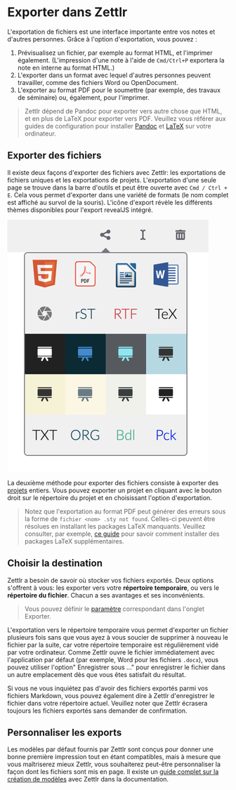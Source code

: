 # Exporter dans Zettlr

L'exportation de fichiers est une interface importante entre vos notes et d'autres personnes. Grâce à l'option d'exportation, vous pouvez :

1. Prévisualisez un fichier, par exemple au format HTML, et l'imprimer également. (L'impression d'une note à l'aide de `Cmd/Ctrl+P` exportera la note en interne au format HTML.)
2. L'exporter dans un format avec lequel d'autres personnes peuvent travailler, comme des fichiers Word ou OpenDocument.
3. L'exporter au format PDF pour le soumettre (par exemple, des travaux de séminaire) ou, également, pour l'imprimer.

> Zettlr dépend de Pandoc pour exporter vers autre chose que HTML, et en plus de LaTeX pour exporter vers PDF. Veuillez vous référer aux guides de configuration pour installer [Pandoc](../installing-pandoc.md) et [LaTeX](../installing-latex.md) sur votre ordinateur.

## Exporter des fichiers

Il existe deux façons d'exporter des fichiers avec Zettlr: les exportations de fichiers uniques et les exportations de projets. L'exportation d'une seule page se trouve dans la barre d'outils et peut être ouverte avec `Cmd / Ctrl + E`. Cela vous permet d'exporter dans une variété de formats (le nom complet est affiché au survol de la souris). L'icône d'export révèle les différents thèmes disponibles pour l'export revealJS intégré.

![L'export](../img/export.png)

La deuxième méthode pour exporter des fichiers consiste à exporter des [projets](../academic/projects.md) entiers. Vous pouvez exporter un projet en cliquant avec le bouton droit sur le répertoire du projet et en choisissant l'option d'exportation.

> Notez que l'exportation au format PDF peut générer des erreurs sous la forme de `fichier <nom> .sty not found`. Celles-ci peuvent être résolues en installant les packages LaTeX manquants. Veuillez consulter, par exemple, [ce guide](https://en.wikibooks.org/wiki/LaTeX/Installing_Extra_Packages) pour savoir comment installer des packages LaTeX supplémentaires.

## Choisir la destination

Zettlr a besoin de savoir où stocker vos fichiers exportés. Deux options s'offrent à vous: les exporter vers votre **répertoire temporaire**, ou vers le **répertoire du fichier**. Chacun a ses avantages et ses inconvénients.

> Vous pouvez définir le [paramètre](../reference/settings.md) correspondant dans l'onglet Exporter.

L'exportation vers le répertoire temporaire vous permet d'exporter un fichier plusieurs fois sans que vous ayez à vous soucier de supprimer à nouveau le fichier par la suite, car votre répertoire temporaire est régulièrement vidé par votre ordinateur. Comme Zettlr ouvre le fichier immédiatement avec l'application par défaut (par exemple, Word pour les fichiers `.docx`), vous pouvez utiliser l'option" Enregistrer sous ..." pour enregistrer le fichier dans un autre emplacement dès que vous êtes satisfait du résultat.

Si vous ne vous inquiétez pas d'avoir des fichiers exportés parmi vos fichiers Markdown, vous pouvez également dire à Zettlr d'enregistrer le fichier dans votre répertoire actuel. Veuillez noter que Zettlr écrasera toujours les fichiers exportés sans demander de confirmation.

## Personnaliser les exports

Les modèles par défaut fournis par Zettlr sont conçus pour donner une bonne première impression tout en étant compatibles, mais à mesure que vous maîtriserez mieux Zettlr, vous souhaiterez peut-être personnaliser la façon dont les fichiers sont mis en page. Il existe un [guide complet sur la création de modèles](../academic/custom-templates.md) avec Zettlr dans la documentation.
